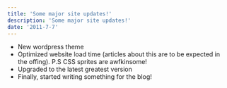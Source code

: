 ```yaml
---
title: 'Some major site updates!'
description: 'Some major site updates!'
date: '2011-7-7'
---
```


* New wordpress theme
* Optimized website load time (articles about this are to be expected in the offing). P.S CSS sprites are awfkinsome!
* Upgraded to the latest greatest version
* Finally, started writing something for the blog!